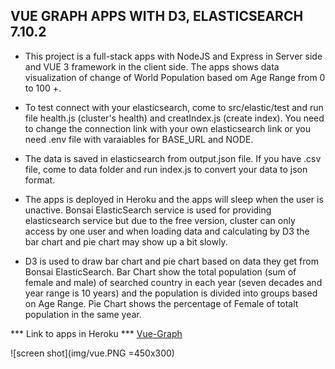 ## VUE GRAPH APPS WITH D3, ELASTICSEARCH 7.10.2

+ This project is a full-stack apps with NodeJS and Express in Server side and VUE 3 framework in the client side. The apps shows data
visualization of change of World Population based om Age Range from 0 to 100 +.

+ To test connect with your elasticsearch, come to src/elastic/test and run file health.js (cluster's health) and creatIndex.js (create index). You need to change the connection link with your own elasticsearch link or you need .env file with varaiables for BASE_URL and NODE.

+ The data is saved in elasticsearch from output.json file. If you have .csv file, come to data folder and run index.js to convert your data to json format.

+ The apps is deployed in Heroku and the apps will sleep when the user is unactive. Bonsai ElasticSearch service is used for providing elasticsearch service but due to the free version, cluster can only access by one user and when loading data and calculating by D3 the bar chart and pie chart may show up a bit slowly. 

+ D3 is used to draw bar chart and pie chart based on data they get from Bonsai ElasticSearch. Bar Chart show the total population (sum of female and male) of searched country in each year (seven decades and year range is 10 years) and the population is divided into groups based on Age Range. Pie Chart shows the percentage of Female of totalt population in the same year. 

*** Link to apps in Heroku ***
[Vue-Graph](https://vue-diagram.herokuapp.com/)

![screen shot](img/vue.PNG =450x300)